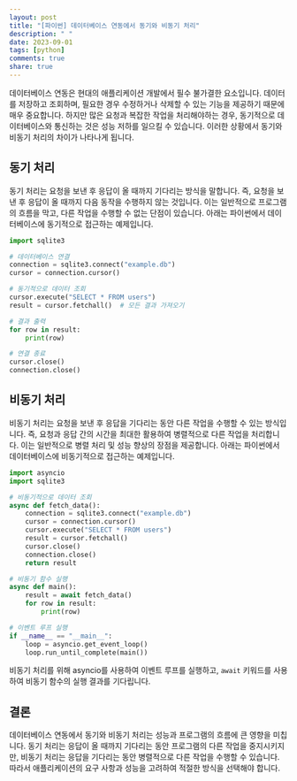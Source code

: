 ```yaml
---
layout: post
title: "[파이썬] 데이터베이스 연동에서 동기와 비동기 처리"
description: " "
date: 2023-09-01
tags: [python]
comments: true
share: true
---
```


데이터베이스 연동은 현대의 애플리케이션 개발에서 필수 불가결한 요소입니다. 데이터를 저장하고 조회하며, 필요한 경우 수정하거나 삭제할 수 있는 기능을 제공하기 때문에 매우 중요합니다. 하지만 많은 요청과 복잡한 작업을 처리해야하는 경우, 동기적으로 데이터베이스와 통신하는 것은 성능 저하를 일으킬 수 있습니다. 이러한 상황에서 동기와 비동기 처리의 차이가 나타나게 됩니다.

## 동기 처리

동기 처리는 요청을 보낸 후 응답이 올 때까지 기다리는 방식을 말합니다. 즉, 요청을 보낸 후 응답이 올 때까지 다음 동작을 수행하지 않는 것입니다. 이는 일반적으로 프로그램의 흐름을 막고, 다른 작업을 수행할 수 없는 단점이 있습니다. 아래는 파이썬에서 데이터베이스에 동기적으로 접근하는 예제입니다.

```python
import sqlite3

# 데이터베이스 연결
connection = sqlite3.connect("example.db")
cursor = connection.cursor()

# 동기적으로 데이터 조회
cursor.execute("SELECT * FROM users")
result = cursor.fetchall()  # 모든 결과 가져오기

# 결과 출력
for row in result:
    print(row)

# 연결 종료
cursor.close()
connection.close()
```

## 비동기 처리

비동기 처리는 요청을 보낸 후 응답을 기다리는 동안 다른 작업을 수행할 수 있는 방식입니다. 즉, 요청과 응답 간의 시간을 최대한 활용하여 병렬적으로 다른 작업을 처리합니다. 이는 일반적으로 병렬 처리 및 성능 향상의 장점을 제공합니다. 아래는 파이썬에서 데이터베이스에 비동기적으로 접근하는 예제입니다.

```python
import asyncio
import sqlite3

# 비동기적으로 데이터 조회
async def fetch_data():
    connection = sqlite3.connect("example.db")
    cursor = connection.cursor()
    cursor.execute("SELECT * FROM users")
    result = cursor.fetchall()
    cursor.close()
    connection.close()
    return result

# 비동기 함수 실행
async def main():
    result = await fetch_data()
    for row in result:
        print(row)

# 이벤트 루프 실행
if __name__ == "__main__":
    loop = asyncio.get_event_loop()
    loop.run_until_complete(main())
```

비동기 처리를 위해 asyncio를 사용하여 이벤트 루프를 실행하고, `await` 키워드를 사용하여 비동기 함수의 실행 결과를 기다립니다.

## 결론

데이터베이스 연동에서 동기와 비동기 처리는 성능과 프로그램의 흐름에 큰 영향을 미칩니다. 동기 처리는 응답이 올 때까지 기다리는 동안 프로그램의 다른 작업을 중지시키지만, 비동기 처리는 응답을 기다리는 동안 병렬적으로 다른 작업을 수행할 수 있습니다. 따라서 애플리케이션의 요구 사항과 성능을 고려하여 적절한 방식을 선택해야 합니다.